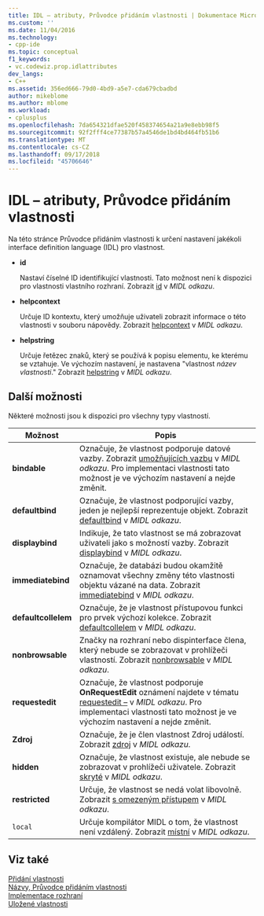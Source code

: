 ```yaml
---
title: IDL – atributy, Průvodce přidáním vlastnosti | Dokumentace Microsoftu
ms.custom: ''
ms.date: 11/04/2016
ms.technology:
- cpp-ide
ms.topic: conceptual
f1_keywords:
- vc.codewiz.prop.idlattributes
dev_langs:
- C++
ms.assetid: 356ed666-79d0-4bd9-a5e7-cda679cbadbd
author: mikeblome
ms.author: mblome
ms.workload:
- cplusplus
ms.openlocfilehash: 7da654321dfae520f458374654a21a9e8ebb98f5
ms.sourcegitcommit: 92f2fff4ce77387b57a4546de1bd4bd464fb51b6
ms.translationtype: MT
ms.contentlocale: cs-CZ
ms.lasthandoff: 09/17/2018
ms.locfileid: "45706646"
---
```

# <a name="idl-attributes-add-property-wizard"></a>IDL – atributy, Průvodce přidáním vlastnosti
Na této stránce Průvodce přidáním vlastnosti k určení nastavení jakékoli interface definition language (IDL) pro vlastnost.  
  
- **id**

   Nastaví číselné ID identifikující vlastnosti. Tato možnost není k dispozici pro vlastnosti vlastního rozhraní. Zobrazit [id](/windows/desktop/Midl/id) v *MIDL odkazu*.  
  
- **helpcontext**

   Určuje ID kontextu, který umožňuje uživateli zobrazit informace o této vlastnosti v souboru nápovědy. Zobrazit [helpcontext](/windows/desktop/Midl/helpcontext) v *MIDL odkazu*.  
  
- **helpstring**

   Určuje řetězec znaků, který se používá k popisu elementu, ke kterému se vztahuje. Ve výchozím nastavení, je nastavena "vlastnost *název vlastnosti*." Zobrazit [helpstring](/windows/desktop/Midl/helpstring) v *MIDL odkazu*.  
  
## <a name="other-options"></a>Další možnosti  

Některé možnosti jsou k dispozici pro všechny typy vlastností.  
  
|Možnost|Popis|  
|------------|-----------------|  
|**bindable**|Označuje, že vlastnost podporuje datové vazby. Zobrazit [umožňujících vazbu](/windows/desktop/Midl/bindable) v *MIDL odkazu*. Pro implementaci vlastnosti tato možnost je ve výchozím nastavení a nejde změnit.|  
|**defaultbind**|Označuje, že vlastnost podporující vazby, jeden je nejlepší reprezentuje objekt. Zobrazit [defaultbind](/windows/desktop/Midl/defaultbind) v *MIDL odkazu*.|  
|**displaybind**|Indikuje, že tato vlastnost se má zobrazovat uživateli jako s možností vazby. Zobrazit [displaybind](/windows/desktop/Midl/displaybind) v *MIDL odkazu*.|  
|**immediatebind**|Označuje, že databázi budou okamžitě oznamovat všechny změny této vlastnosti objektu vázané na data. Zobrazit [immediatebind](/windows/desktop/Midl/immediatebind) v *MIDL odkazu*.|  
|**defaultcollelem**|Označuje, že je vlastnost přístupovou funkci pro prvek výchozí kolekce. Zobrazit [defaultcollelem](/windows/desktop/Midl/defaultcollelem) v *MIDL odkazu*.|  
|**nonbrowsable**|Značky na rozhraní nebo dispinterface člena, který nebude se zobrazovat v prohlížeči vlastností. Zobrazit [nonbrowsable](/windows/desktop/Midl/nonbrowsable) v *MIDL odkazu*.|  
|**requestedit**|Označuje, že vlastnost podporuje **OnRequestEdit** oznámení najdete v tématu [requestedit –](/windows/desktop/Midl/requestedit) v *MIDL odkazu*. Pro implementaci vlastnosti tato možnost je ve výchozím nastavení a nejde změnit.|  
|**Zdroj**|Označuje, že je člen vlastnost Zdroj událostí. Zobrazit [zdroj](/windows/desktop/Midl/source) v *MIDL odkazu*.|  
|**hidden**|Označuje, že vlastnost existuje, ale nebude se zobrazovat v prohlížeči uživatele. Zobrazit [skryté](/windows/desktop/Midl/hidden) v *MIDL odkazu*.|  
|**restricted**|Určuje, že vlastnost se nedá volat libovolně. Zobrazit [s omezeným přístupem](/windows/desktop/Midl/restricted) v *MIDL odkazu*.|  
|`local`|Určuje kompilátor MIDL o tom, že vlastnost není vzdálený. Zobrazit [místní](/windows/desktop/Midl/local) v *MIDL odkazu*.|  
  
## <a name="see-also"></a>Viz také  
 [Přidání vlastnosti](../ide/adding-a-property-visual-cpp.md)   
 [Názvy, Průvodce přidáním vlastnosti](../ide/names-add-property-wizard.md)   
 [Implementace rozhraní](../ide/implementing-an-interface-visual-cpp.md)   
 [Uložené vlastnosti](../ide/stock-properties.md)